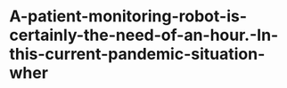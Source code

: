 # A-patient-monitoring-robot-is-certainly-the-need-of-an-hour.-In-this-current-pandemic-situation-wher
